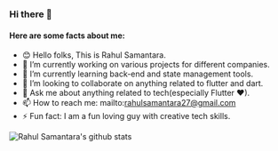 ### Hi there 👋

<!--
**developerRsam/developerRsam** is a ✨ _special_ ✨ repository because its `README.md` (this file) appears on your GitHub profile.

Here are some ideas to get you started:

- 🔭 I’m currently working on various projects for different companies.
- 🌱 I’m currently learning back-end and state management tools.
- 👯 I’m looking to collaborate on anything related to flutter and dart.
- 🤔 I’m looking for help with all types of open-source project.
- 💬 Ask me about anything related to tech(especially Flutter ❤).
- 📫 How to reach me: mailto:rahulsamantara27@gmail.com
- ⚡ Fun fact: I am fun loving guy with creative tech skills.
-->
#### Here are some facts about me:
- 😊 Hello folks, This is Rahul Samantara.
- 🔭 I’m currently working on various projects for different companies.
- 🌱 I’m currently learning back-end and state management tools.
- 👯 I’m looking to collaborate on anything related to flutter and dart.
- 💬 Ask me about anything related to tech(especially Flutter ❤).
- 📫 How to reach me: mailto:rahulsamantara27@gmail.com
- ⚡ Fun fact: I am a fun loving guy with creative tech skills.

![Rahul Samantara's github stats](https://github-readme-stats.vercel.app/api?username=developerRsam&count_private=true&theme=algolia)
